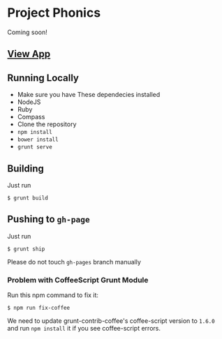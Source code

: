 # Project Phonics

Coming soon!


## [View App](http://apigee.github.io/phonics/)

## Running Locally

* Make sure you have These dependecies installed
 * NodeJS
 * Ruby
 * Compass
* Clone the repository
* `npm install`
* `bower install`
* `grunt serve`



## Building

Just run 

```
$ grunt build

```


## Pushing to `gh-page`

Just run 

```
$ grunt ship
```
Please do not touch `gh-pages` branch manually

### Problem with CoffeeScript Grunt Module

Run this npm command to fix it: 


```
$ npm run fix-coffee

```

We need to update grunt-contrib-coffee's coffee-script version to `1.6.0` and run `npm install` it if you see coffee-script errors.

